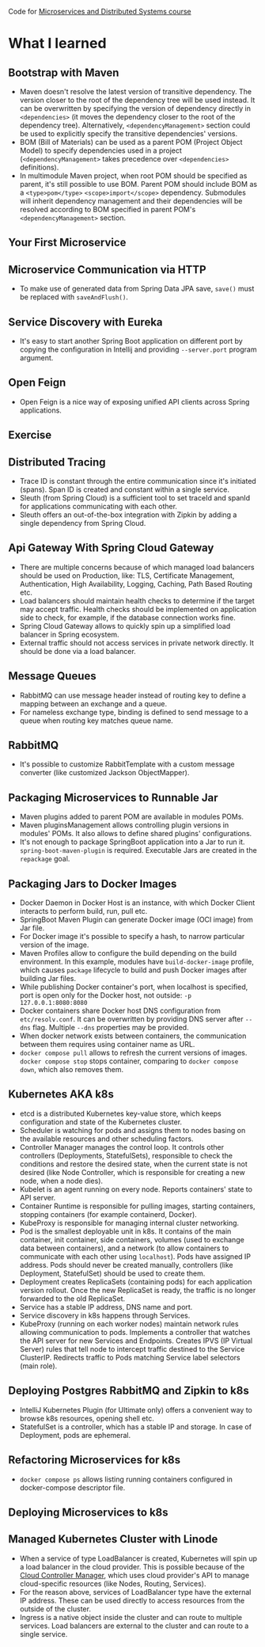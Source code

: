Code for [Microservices and Distributed Systems course](https://app.amigoscode.com/p/microservices)

# What I learned

## Bootstrap with Maven

- Maven doesn't resolve the latest version of transitive dependency. The version closer to the root of the dependency
  tree will be used instead. It can be overwritten by specifying the version of dependency directly
  in `<dependencies>` (it moves the dependency closer to the root of the dependency tree).
  Alternatively, `<dependencyManagement>` section could be used to explicitly specify the transitive dependencies'
  versions.
- BOM (Bill of Materials) can be used as a parent POM (Project Object Model) to specify dependencies used in a
  project (`<dependencyManagement>` takes precedence over `<dependencies>` definitions).
- In multimodule Maven project, when root POM should be specified as parent, it's still possible
  to use BOM. Parent POM should include BOM as a `<type>pom</type>` `<scope>import</scope>` dependency. Submodules will
  inherit dependency management and their dependencies will be resolved according to BOM specified in parent
  POM's `<dependencyManagement>` section.

## Your First Microservice

## Microservice Communication via HTTP

- To make use of generated data from Spring Data JPA save, `save()` must be replaced with `saveAndFlush()`.

## Service Discovery with Eureka

- It's easy to start another Spring Boot application on different port by copying the configuration in Intellij and
  providing `--server.port` program argument.

## Open Feign

- Open Feign is a nice way of exposing unified API clients across Spring applications.

## Exercise

## Distributed Tracing

- Trace ID is constant through the entire communication since it's initiated (spans). Span ID is created and constant
  within a single service.
- Sleuth (from Spring Cloud) is a sufficient tool to set traceId and spanId for applications communicating with each
  other.
- Sleuth offers an out-of-the-box integration with Zipkin by adding a single dependency from Spring Cloud.

## Api Gateway With Spring Cloud Gateway

- There are multiple concerns because of which managed load balancers should be used on Production, like: TLS,
  Certificate Management, Authentication, High Availability, Logging, Caching, Path Based Routing etc.
- Load balancers should maintain health checks to determine if the target may accept traffic. Health checks should be
  implemented on application side to check, for example, if the database connection works fine.
- Spring Cloud Gateway allows to quickly spin up a simplified load balancer in Spring ecosystem.
- External traffic should not access services in private network directly. It should be done via a load balancer.

## Message Queues

- RabbitMQ can use message header instead of routing key to define a mapping between an exchange and a queue.
- For nameless exchange type, binding is defined to send message to a queue when routing key matches queue name.

## RabbitMQ

- It's possible to customize RabbitTemplate with a custom message converter (like customized Jackson ObjectMapper).

## Packaging Microservices to Runnable Jar

- Maven plugins added to parent POM are available in modules POMs.
- Maven pluginsManagement allows controlling plugin versions in modules' POMs. It also allows to define shared plugins'
  configurations.
- It's not enough to package SpringBoot application into a Jar to run it. `spring-boot-maven-plugin` is required.
  Executable Jars are created in the `repackage` goal.

## Packaging Jars to Docker Images

- Docker Daemon in Docker Host is an instance, with which Docker Client interacts to perform build, run, pull etc.
- SpringBoot Maven Plugin can generate Docker image (OCI image) from Jar file.
- For Docker image it's possible to specify a hash, to narrow particular version of the image.
- Maven Profiles allow to configure the build depending on the build environment. In this example, modules
  have `build-docker-image` profile, which causes `package` lifecycle to build and push Docker images after building Jar
  files.
- While publishing Docker container's port, when localhost is specified, port is open only for the Docker host, not
  outside: `-p 127.0.0.1:8080:8080`
- Docker containers share Docker host DNS configuration from `etc/resolv.conf`. It can be overwritten by providing DNS
  server after `--dns` flag. Multiple `--dns` properties may be provided.
- When docker network exists between containers, the communication between them requires using container name as URL.
- `docker compose pull` allows to refresh the current versions of images. `docker compose stop` stops container,
  comparing to `docker compose down`, which also removes them.

## Kubernetes AKA k8s

- etcd is a distributed Kubernetes key-value store, which keeps configuration and state of the Kubernetes cluster.
- Scheduler is watching for pods and assigns them to nodes basing on the available resources and other scheduling
  factors.
- Controller Manager manages the control loop. It controls other controllers (Deployments, StatefulSets), responsible to
  check the conditions and restore the desired state, when the current state is not desired (like Node
  Controller, which is responsible for creating a new node, when a node dies).
- Kubelet is an agent running on every node. Reports containers' state to API server.
- Container Runtime is responsible for pulling images, starting containers, stopping containers (for example
  containerd, Docker).
- KubeProxy is responsible for managing internal cluster networking.
- Pod is the smallest deployable unit in k8s. It contains of the main container, init container, side containers,
  volumes (used to exchange data between containers), and a network (to allow containers to communicate with each other
  using `localhost`). Pods have assigned IP address. Pods should never be created manually, controllers (like
  Deployment, StatefulSet) should be used to create them.
- Deployment creates ReplicaSets (containing pods) for each application version rollout. Once the new ReplicaSet is
  ready, the traffic is no longer forwarded to the old ReplicaSet.
- Service has a stable IP address, DNS name and port.
- Service discovery in k8s happens through Services.
- KubeProxy (running on each worker nodes) maintain network rules allowing communication to pods. Implements a
  controller that watches the API server for new Services and Endpoints. Creates IPVS (IP Virtual Server) rules that
  tell node to intercept traffic destined to the Service ClusterIP. Redirects traffic to Pods matching Service label
  selectors (main role).

## Deploying Postgres RabbitMQ and Zipkin to k8s

- IntelliJ Kubernetes Plugin (for Ultimate only) offers a convenient way to browse k8s resources, opening shell etc.
- StatefulSet is a controller, which has a stable IP and storage. In case of Deployment, pods are ephemeral.

## Refactoring Microservices for k8s

- `docker compose ps` allows listing running containers configured in docker-compose descriptor file.

## Deploying Microservices to k8s

## Managed Kubernetes Cluster with Linode

- When a service of type LoadBalancer is created, Kubernetes will spin up a load balancer in the cloud provider. This is
  possible because of
  the [Cloud Controller Manager](https://kubernetes.io/docs/concepts/architecture/cloud-controller/), which uses cloud
  provider's API to manage cloud-specific resources (like Nodes, Routing, Services).
- For the reason above, services of LoadBalancer type have the external IP address. These can be used directly to access
  resources from the outside of the cluster.
- Ingress is a native object inside the cluster and can route to multiple services. Load balancers are external to the
  cluster and can route to a single service.